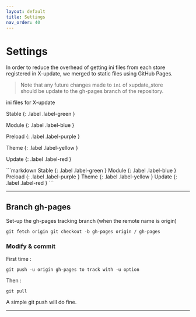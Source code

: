 ```yaml
---
layout: default
title: Settings
nav_order: 40
---
```



# [](#header-1)Settings


In order to reduce the overhead of getting ini files from each store  
registered in X-update, we merged to static files using GitHub Pages.  

> Note that any future changes made to `ini` of xupdate_store   
> should be update to the gh-pages branch of the repository.


ini files for X-update

<div class="code-example" markdown="1">
Stable
{: .label .label-green }

Module
{: .label .label-blue }

Preload
{: .label .label-purple }

Theme
{: .label .label-yellow }

Update
{: .label .label-red }
</div>
```markdown
Stable
{: .label .label-green }  
Module
{: .label .label-blue }  
Preload
{: .label .label-purple }  
Theme
{: .label .label-yellow }  
Update
{: .label .label-red }
```


* * *


## [](#header-2)Branch gh-pages

Set-up the gh-pages tracking branch (when the remote name is origin)

```
git fetch origin git checkout -b gh-pages origin / gh-pages

```

### [](#header-3)Modify & commit   

First time :  

```
git push -u origin gh-pages to track with -u option
```

Then :  

```
git pull 
```

A simple git push will do fine.


* * *


